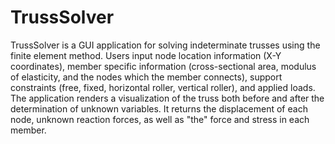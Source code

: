 # TrussSolver

TrussSolver is a GUI application for solving indeterminate trusses using the finite element method. Users input node location information (X-Y coordinates), member specific information (cross-sectional area, modulus of elasticity, and the nodes which the member connects), support constraints (free, fixed, horizontal roller, vertical roller), and applied loads. The application renders a visualization of the truss both before and after the determination of unknown variables. It returns the displacement of each node, unknown reaction forces, as well as "the" force and stress in each member. 
